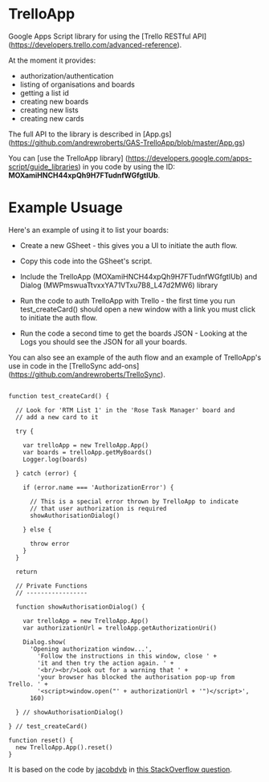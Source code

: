 # TrelloApp
Google Apps Script library for using the [Trello RESTful API] (https://developers.trello.com/advanced-reference).

At the moment it provides:

* authorization/authentication
* listing of organisations and boards
* getting a list id
* creating new boards
* creating new lists
* creating new cards

The full API to the library is described in [App.gs] (https://github.com/andrewroberts/GAS-TrelloApp/blob/master/App.gs)

You can [use the TrelloApp library] (https://developers.google.com/apps-script/guide_libraries) in you code by using the ID: **MOXamiHNCH44xpQh9H7FTudnfWGfgtIUb**.

# Example Usuage

Here's an example of using it to list your boards:

* Create a new GSheet - this gives you a UI to initiate the auth flow.

* Copy this code into the GSheet's script.

* Include the TrelloApp (MOXamiHNCH44xpQh9H7FTudnfWGfgtIUb) and Dialog (MWPmswuaTtvxxYA71VTxu7B8_L47d2MW6) library 

* Run the code to auth TrelloApp with Trello - the first time you run test_createCard() should open a new window with a link you must click to initiate the auth flow.

* Run the code a second time to get the boards JSON - Looking at the Logs you should see the JSON for all your boards.

You can also see an example of the auth flow and an example of TrelloApp's use in code in the [TrelloSync add-ons] (https://github.com/andrewroberts/TrelloSync). 

```

function test_createCard() {

  // Look for 'RTM List 1' in the 'Rose Task Manager' board and 
  // add a new card to it

  try {

    var trelloApp = new TrelloApp.App()    
    var boards = trelloApp.getMyBoards()
    Logger.log(boards)
  
  } catch (error) {

    if (error.name === 'AuthorizationError') {
    
      // This is a special error thrown by TrelloApp to indicate
      // that user authorization is required    
      showAuthorisationDialog()
      
    } else {
    
      throw error
    }
  }
  
  return
  
  // Private Functions
  // -----------------
  
  function showAuthorisationDialog() {
      
    var trelloApp = new TrelloApp.App()
    var authorizationUrl = trelloApp.getAuthorizationUri()
    
    Dialog.show(
      'Opening authorization window...', 
        'Follow the instructions in this window, close ' + 
        'it and then try the action again. ' + 
        '<br/><br/>Look out for a warning that ' + 
        'your browser has blocked the authorisation pop-up from Trello. ' + 
        '<script>window.open("' + authorizationUrl + '")</script>',
      160)
      
  } // showAuthorisationDialog()
    
} // test_createCard()

function reset() {
  new TrelloApp.App().reset()
}

```

It is based on the code by [jacobdvb](http://stackoverflow.com/users/1408731/jacobvdb) in [this StackOverflow question](http://stackoverflow.com/questions/31626748/trelloapp-with-oauth-as-a-library-does-not-seem-to-work).


